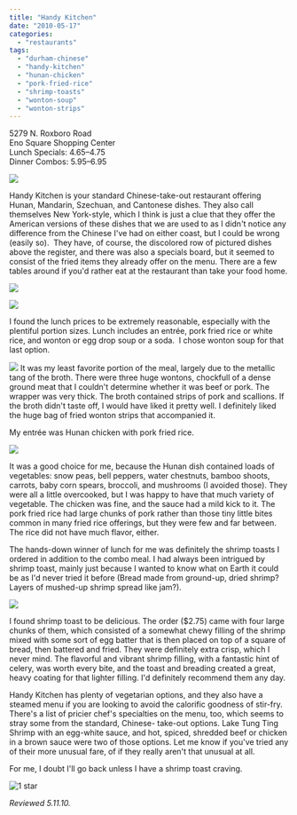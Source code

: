 ```yaml
---
title: "Handy Kitchen"
date: "2010-05-17"
categories:
  - "restaurants"
tags:
  - "durham-chinese"
  - "handy-kitchen"
  - "hunan-chicken"
  - "pork-fried-rice"
  - "shrimp-toasts"
  - "wonton-soup"
  - "wonton-strips"
---
```


5279 N. Roxboro Road\
Eno Square Shopping Center\
Lunch Specials: $4.65–$4.75\
Dinner Combos: $5.95–$6.95

![](http://www.thegourmez.com/gourmez/photos/handy4.jpg)

Handy Kitchen is your standard Chinese-take-out restaurant offering Hunan, Mandarin, Szechuan, and Cantonese dishes. They also call themselves New York-style, which I think is just a clue that they offer the American versions of these dishes that we are used to as I didn't notice any difference from the Chinese I've had on either coast, but I could be wrong (easily so).  They have, of course, the discolored row of pictured dishes above the register, and there was also a specials board, but it seemed to consist of the fried items they already offer on the menu. There are a few tables around if you'd rather eat at the restaurant than take your food home.

![](http://www.thegourmez.com/gourmez/photos/handy7.jpg)

![](http://www.thegourmez.com/gourmez/photos/handy9.jpg)

I found the lunch prices to be extremely reasonable, especially with the plentiful portion sizes. Lunch includes an entrée, pork fried rice or white rice, and wonton or egg drop soup or a soda.  I chose wonton soup for that last option.

![](http://www.thegourmez.com/gourmez/photos/handy3.JPG)  It was my least favorite portion of the meal, largely due to the metallic tang of the broth. There were three huge wontons, chockfull of a dense ground meat that I couldn't determine whether it was beef or pork. The wrapper was very thick. The broth contained strips of pork and scallions. If the broth didn't taste off, I would have liked it pretty well. I definitely liked the huge bag of fried wonton strips that accompanied it.

My entrée was Hunan chicken with pork fried rice.

![](http://www.thegourmez.com/gourmez/photos/handy1.JPG)

It was a good choice for me, because the Hunan dish contained loads of vegetables: snow peas, bell peppers, water chestnuts, bamboo shoots, carrots, baby corn spears, broccoli, and mushrooms (I avoided those). They were all a little overcooked, but I was happy to have that much variety of vegetable. The chicken was fine, and the sauce had a mild kick to it. The pork fried rice had large chunks of pork rather than those tiny little bites common in many fried rice offerings, but they were few and far between. The rice did not have much flavor, either.

The hands-down winner of lunch for me was definitely the shrimp toasts I ordered in addition to the combo meal. I had always been intrigued by shrimp toast, mainly just because I wanted to know what on Earth it could be as I'd never tried it before (Bread made from ground-up, dried shrimp? Layers of mushed-up shrimp spread like jam?).

![](http://www.thegourmez.com/gourmez/photos/handy2.JPG)

I found shrimp toast to be delicious. The order ($2.75) came with four large chunks of them, which consisted of a somewhat chewy filling of the shrimp mixed with some sort of egg batter that is then placed on top of a square of bread, then battered and fried. They were definitely extra crisp, which I never mind. The flavorful and vibrant shrimp filling, with a fantastic hint of celery, was worth every bite, and the toast and breading created a great, heavy coating for that lighter filling. I'd definitely recommend them any day.

Handy Kitchen has plenty of vegetarian options, and they also have a steamed menu if you are looking to avoid the calorific goodness of stir-fry. There's a list of pricier chef's specialties on the menu, too, which seems to stray some from the standard, Chinese- take-out options. Lake Tung Ting Shrimp with an egg-white sauce, and hot, spiced, shredded beef or chicken in a brown sauce were two of those options. Let me know if you've tried any of their more unusual fare, of if they really aren't that unusual at all.

For me, I doubt I'll go back unless I have a shrimp toast craving.




<div class="caption">

![1 star](http://s3.amazonaws.com/thegourmez-wpmedia/2009/04/rating_olive1.gif "rating_olive1")</div>


_Reviewed 5.11.10._
